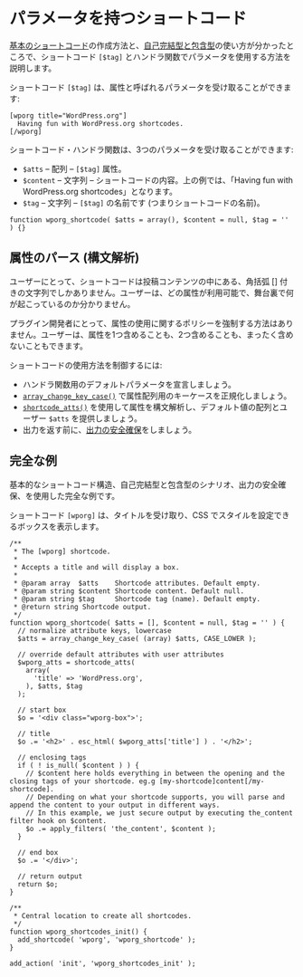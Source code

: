 <!--
# Shortcodes with Parameters
-->

# パラメータを持つショートコード

<!--
Now that we know how to create a [basic shortcode](https://developer.wordpress.org/plugins/shortcodes/basic-shortcodes/) and how to use it as [self-closing and enclosing](https://developer.wordpress.org/plugins/shortcodes/enclosing-shortcodes/), we will look at using parameters in shortcode `[$tag]` and handler function.
-->

[基本のショートコード](https://ja.wordpress.org/team/handbook/plugin-development/shortcodes/basic-shortcodes/)の作成方法と、[自己完結型と包含型](https://ja.wordpress.org/team/handbook/plugin-development/shortcodes/enclosing-shortcodes/)の使い方が分かったところで、ショートコード `[$tag]` とハンドラ関数でパラメータを使用する方法を説明します。

<!--
Shortcode `[$tag]` can accept parameters, known as attributes:
-->

ショートコード `[$tag]` は、属性と呼ばれるパラメータを受け取ることができます:

```
[wporg title="WordPress.org"]
  Having fun with WordPress.org shortcodes.
[/wporg]
```

<!--
Shortcode handler function can accept 3 parameters:
-->

ショートコード・ハンドラ関数は、3つのパラメータを受け取ることができます:

<!--
- `$atts` – array – `[$tag]` attributes
- `$content` – string – The content inside your shortcode. In the exampe above, it will be "Having fun with WordPress.org shortcodes".
- `$tag` – string – the name of the `[$tag]` (i.e. the name of the shortcode)
-->

- `$atts` – 配列 – `[$tag]` 属性。
- `$content` – 文字列 – ショートコードの内容。上の例では、「Having fun with WordPress.org shortcodes」となります。
- `$tag` – 文字列 – `[$tag]` の名前です (つまりショートコードの名前)。

```
function wporg_shortcode( $atts = array(), $content = null, $tag = '' ) {}
```

<!--
## Parsing Attributes
-->

## 属性のパース (構文解析)

<!--
For the user, shortcodes are just strings with square brackets inside the post content. The user have no idea which attributes are available and what happens behind the scenes.
-->

ユーザーにとって、ショートコードは投稿コンテンツの中にある、角括弧 [] 付きの文字列でしかありません。ユーザーは、どの属性が利用可能で、舞台裏で何が起こっているのか分かりません。

<!--
For plugin developers, there is no way to enforce a policy on the use of attributes. The user may include one attribute, two or none at all.
-->

プラグイン開発者にとって、属性の使用に関するポリシーを強制する方法はありません。ユーザーは、属性を1つ含めることも、2つ含めることも、まったく含めないこともできます。

<!--
To gain control of how the shortcodes are used:
-->

ショートコードの使用方法を制御するには:

<!--
- Declare default parameters for the handler function.
- Performing normalization of the key case for the attributes array with [`array_change_key_case()`](https://www.php.net/manual/en/function.array-change-key-case.php).
- Parse attributes using [`shortcode_atts()`](https://developer.wordpress.org/reference/functions/shortcode_atts/) providing default values array and user `$atts`.
- [Secure the output](https://developer.wordpress.org/apis/security/escaping/) before returning it.
-->

- ハンドラ関数用のデフォルトパラメータを宣言しましょう。
- [`array_change_key_case()`](https://www.php.net/manual/en/function.array-change-key-case.php) で属性配列用のキーケースを正規化しましょう。
- [`shortcode_atts()`](https://developer.wordpress.org/reference/functions/shortcode_atts/) を使用して属性を構文解析し、デフォルト値の配列とユーザー `$atts` を提供しましょう。
- 出力を返す前に、[出力の安全確保](https://developer.wordpress.org/apis/security/escaping/)をしましょう。

<!--
## Complete Example
-->

## 完全な例

<!--
Complete example using a basic shortcode structure, taking care of self-closing and enclosing scenarios and securing output.
-->

基本的なショートコード構造、自己完結型と包含型のシナリオ、出力の安全確保、を使用した完全な例です。

<!--
A `[wporg]` shortcode that will accept a title and will display a box that we can style with CSS.
-->

ショートコード `[wporg]` は、タイトルを受け取り、CSS でスタイルを設定できるボックスを表示します。

```
/**
 * The [wporg] shortcode.
 *
 * Accepts a title and will display a box.
 *
 * @param array  $atts    Shortcode attributes. Default empty.
 * @param string $content Shortcode content. Default null.
 * @param string $tag     Shortcode tag (name). Default empty.
 * @return string Shortcode output.
 */
function wporg_shortcode( $atts = [], $content = null, $tag = '' ) {
  // normalize attribute keys, lowercase
  $atts = array_change_key_case( (array) $atts, CASE_LOWER );

  // override default attributes with user attributes
  $wporg_atts = shortcode_atts(
    array(
      'title' => 'WordPress.org',
    ), $atts, $tag
  );

  // start box
  $o = '<div class="wporg-box">';

  // title
  $o .= '<h2>' . esc_html( $wporg_atts['title'] ) . '</h2>';

  // enclosing tags
  if ( ! is_null( $content ) ) {
    // $content here holds everything in between the opening and the closing tags of your shortcode. eg.g [my-shortcode]content[/my-shortcode].
    // Depending on what your shortcode supports, you will parse and append the content to your output in different ways.
    // In this example, we just secure output by executing the_content filter hook on $content.
    $o .= apply_filters( 'the_content', $content );
  }

  // end box
  $o .= '</div>';

  // return output
  return $o;
}

/**
 * Central location to create all shortcodes.
 */
function wporg_shortcodes_init() {
  add_shortcode( 'wporg', 'wporg_shortcode' );
}

add_action( 'init', 'wporg_shortcodes_init' );
```
